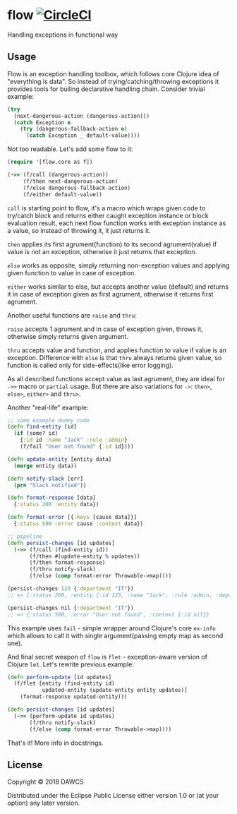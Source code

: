 # flow [![CircleCI](https://circleci.com/gh/dawcs/flow/tree/master.svg?style=svg)](https://circleci.com/gh/dawcs/flow/tree/master)

Handling exceptions in functional way

## Usage

Flow is an exception handling toolbox, which follows core Clojure idea of "everything is data". So instead of trying/catching/throwing exceptions it provides tools for builing declarative handling chain.
Consider trivial example:
```clojure
(try
  (next-dangerous-action (dangerous-action)))
  (catch Exception e
    (try (dangerous-fallback-action e)
      (catch Exception _ default-value))))
```
Not too readable. Let's add some flow to it:

```clojure
(require '[flow.core as f])

(->> (f/call (dangerous-action))
     (f/then next-dangerous-action)
     (f/else dangerous-fallback-action)
     (f/either default-value))
```
`call` is starting point to flow, it's a macro which wraps given code to try/catch block and returns either caught exception instance or block evaluation result, each next flow function works with exception instance as a value, so instead of throwing it, it just returns it.

`then` applies its first agrument(function) to its second agrument(value) if value is not an exception, otherwise it just returns that exception.

`else` works as opposite, simply returning non-exception values and applying given function to value in case of exception.

`either` works similar to else, but accepts another value (default) and returns it in case of exception given as first agrument, otherwise it returns first agrument.

Another useful functions are `raise` and `thru`:

`raise` accepts 1 agrument and in case of exception given, throws it, otherwise simply returns given argument.

`thru` accepts value and function, and applies function to value if value is an exception. Difference with `else` is that `thru` always returns given value, so function is called only for side-effects(like error logging).


As all described functions accept value as last agrument, they are ideal for `->>` macro or `partial` usage. But there are also variations for `->`: `then>`, `else>`, `either>` and `thru>`.

Another "real-life" example:

```clojure
;; some example dummy code
(defn find-entity [id]
  (if (some? id)
    {:id id :name "Jack" :role :admin}
    (f/fail "User not found" {:id id})))

(defn update-entity [entity data]
  (merge entity data))

(defn notify-slack [err]
  (prn "Slack notified"))

(defn format-response [data]
  {:status 200 :entity data})

(defn format-error [{:keys [cause data]}]
  {:status 500 :error cause :context data})

;; pipeline
(defn persist-changes [id updates]
  (->> (f/call (find-entity id))
       (f/then #(update-entity % updates))
       (f/then format-response)
       (f/thru notify-slack)
       (f/else (comp format-error Throwable->map))))

(persist-changes 123 {:department "IT"})
;; => {:status 200, :entity {:id 123, :name "Jack", :role :admin, :department "IT"}}

(persist-changes nil {:department "IT"})
;; => {:status 500, :error "User not found", :context {:id nil}}
```

This example uses `fail` - simple wrapper around Clojure's core `ex-info` which allows to call it with single argument(passing empty map as second one).

And final secret weapon of `flow` is `flet` - exception-aware version of Clojure `let`.
Let's rewrite previous example:

```clojure
(defn perform-update [id updates]
  (f/flet [entity (find-entity id)
           updated-entity (update-entity entity updates)]
    (format-response updated-entity)))

(defn persist-changes [id updates]
  (->> (perform-update id updates)
       (f/thru notify-slack)
       (f/else (comp format-error Throwable->map))))
```

That's it! More info in docstrings.


## License

Copyright © 2018 DAWCS

Distributed under the Eclipse Public License either version 1.0 or (at
your option) any later version.
